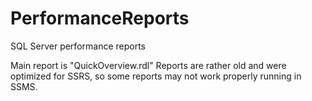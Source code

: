 # PerformanceReports
SQL Server performance reports


Main report is "QuickOverview.rdl"
Reports are rather old and were optimized for SSRS, so some reports may not work properly running in SSMS.

